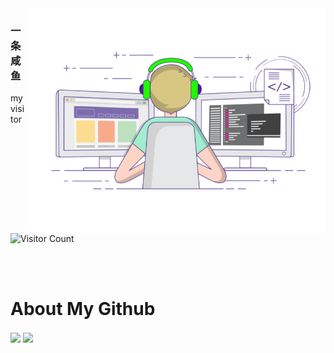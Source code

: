 <img align="right" top='60' alt="GIF" src="https://raw.githubusercontent.com/devSouvik/devSouvik/master/gif3.gif" width="480"/>



### 一条咸鱼

my visitor
![Visitor Count](https://profile-counter.glitch.me/NumberMan1/count.svg)

<br/>
<br/>


# About My Github

<!--[![Top Langs](https://github-readme-stats.vercel.app/api/top-langs/?username=NumberMan1&layout=compact&langs_count=8&theme=cobalt)](https://github.com/NumberMan1/github-readme-stats)
[![Top Langs](https://github-readme-stats.vercel.app/api?username=NumberMan1&show_icons=true&theme=cobalt)](https://github.com/NumberMan1/github-readme-stats)-->

<div align="left">
<img height='180' src="https://github-readme-stats.vercel.app/api/top-langs/?username=NumberMan1&hide=html,css,Jupyter+Notebook,ruby,javascript,Makefile,Less,TypeScript,Tcl,Starlark,Groovy,Shell,Batchfile&layout=compact&langs_count=8&theme=cobalt" align="center" />
<img height='180' src="https://github-readme-stats.vercel.app/api?username=NumberMan1&show_icons=true&theme=cobalt" align="center" />
</div>  

<br/>  

<br/>  
